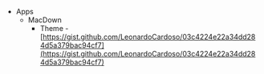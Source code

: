 * Apps
    * MacDown
        * Theme - [https://gist.github.com/LeonardoCardoso/03c4224e22a34dd284d5a379bac94cf7](https://gist.github.com/LeonardoCardoso/03c4224e22a34dd284d5a379bac94cf7)